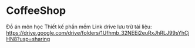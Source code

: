 # CoffeeShop
Đồ án môn học Thiết kế phần mềm
Link drive lưu trữ tài liệu: https://drive.google.com/drive/folders/1Ufhmb_32NEEi2euRxJhRLJ99sYhCjHN8?usp=sharing
